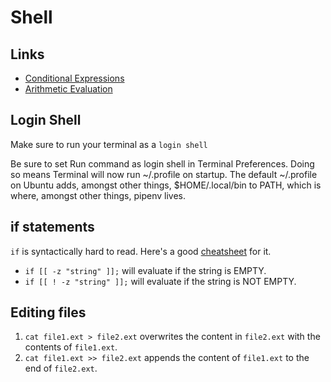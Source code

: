 # Shell

## Links

- [Conditional Expressions](http://zsh.sourceforge.net/Doc/Release/Conditional-Expressions.html)
- [Arithmetic Evaluation](http://zsh.sourceforge.net/Doc/Release/Arithmetic-Evaluation.html)

## Login Shell

Make sure to run your terminal as a `login shell`

Be sure to set Run command as login shell in Terminal Preferences. Doing so means Terminal will now run ~/.profile on startup. The default ~/.profile on Ubuntu adds, amongst other things, \$HOME/.local/bin to PATH, which is where, amongst other things, pipenv lives.

## if statements

`if` is syntactically hard to read. Here's a good [cheatsheet](https://devhints.io/bash#conditionals) for it.

- `if [[ -z "string" ]];` will evaluate if the string is EMPTY.
- `if [[ ! -z "string" ]];` will evaluate if the string is NOT EMPTY.

## Editing files

1. `cat file1.ext > file2.ext` overwrites the content in `file2.ext` with the contents of `file1.ext`.
1. `cat file1.ext >> file2.ext` appends the content of `file1.ext` to the end of `file2.ext`.
